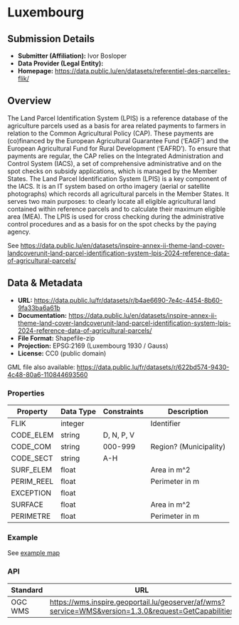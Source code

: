 # Luxembourg

## Submission Details

- **Submitter (Affiliation):** Ivor Bosloper
- **Data Provider (Legal Entity):** 
- **Homepage:** https://data.public.lu/en/datasets/referentiel-des-parcelles-flik/

## Overview

The Land Parcel Identification System (LPIS) is a reference database of the agriculture parcels used as a basis for area related payments to farmers in relation to the Common Agricultural Policy (CAP). These payments are (co)financed by the European Agricultural Guarantee Fund (‘EAGF’) and the European Agricultural Fund for Rural Development (‘EAFRD’).
To ensure that payments are regular, the CAP relies on the Integrated Administration and Control System (IACS), a set of comprehensive administrative and on the spot checks on subsidy applications, which is managed by the Member States. The Land Parcel Identification System (LPIS) is a key component of the IACS. It is an IT system based on ortho imagery (aerial or satellite photographs) which records all agricultural parcels in the Member States. It serves two main purposes: to clearly locate all eligible agricultural land contained within reference parcels and to calculate their maximum eligible area (MEA). The LPIS is used for cross checking during the administrative control procedures and as a basis for on the spot checks by the paying agency.

See https://data.public.lu/en/datasets/inspire-annex-ii-theme-land-cover-landcoverunit-land-parcel-identification-system-lpis-2024-reference-data-of-agricultural-parcels/

## Data & Metadata

- **URL:** https://data.public.lu/fr/datasets/r/b4ae6690-7e4c-4454-8b60-9fa33ba6a61b
- **Documentation:**  https://data.public.lu/en/datasets/inspire-annex-ii-theme-land-cover-landcoverunit-land-parcel-identification-system-lpis-2024-reference-data-of-agricultural-parcels/
- **File Format:** Shapefile-zip
- **Projection:** EPSG:2169 (Luxembourg 1930 / Gauss)
- **License:** CC0 (public domain)

GML file also available: https://data.public.lu/fr/datasets/r/622bd574-9430-4c48-80a6-110844693560


### Properties

| Property   | **Data Type** | Constraints | Description            |
|------------|---------------|-------------|------------------------|
| FLIK       | integer       |             | Identifier             |
| CODE_ELEM  | string        | D, N, P, V  |                        |
| CODE_COM   | string        | 000-999     | Region? (Municipality) |
| CODE_SECT  | string        | A-H         |                        |
| SURF_ELEM  | float         |             | Area in m^2            |
| PERIM_REEL | float         |             | Perimeter in m         |
| EXCEPTION  | float         |             |                        |
| SURFACE    | float         |             | Area in m^2            |
| PERIMETRE  | float         |             | Perimeter in m         |

### Example

See [example map](https://map.geoportail.lu/theme/agriculture?layers=1637&zoom=10&lang=en&version=3&X=667917&Y=6394482&rotation=0&opacities=1&time=&bgLayer=orthogr_2013_global)

### API

| Standard | URL                                                                                                  |
|----------|------------------------------------------------------------------------------------------------------|
| OGC WMS  | https://wms.inspire.geoportail.lu/geoserver/af/wms?service=WMS&version=1.3.0&request=GetCapabilities |
